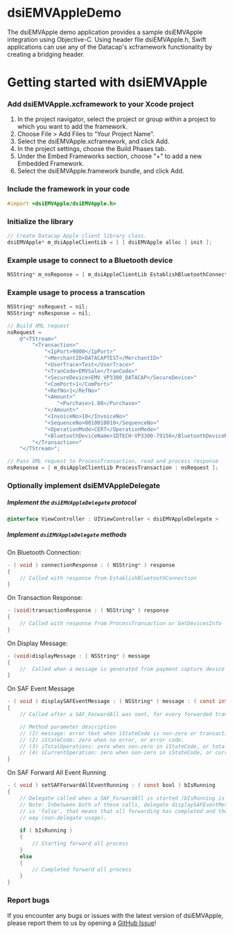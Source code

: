 # dsiEMVAppleDemo

The dsiEMVApple demo application provides a sample dsiEMVApple integration using Objective-C. Using header file dsiEMVApple.h, Swift applications can use any of the Datacap's xcframework functionality by creating a bridging header.


# Getting started with dsiEMVApple

### Add dsiEMVApple.xcframework to your Xcode project
1. In the project navigator, select the project or group within a project to which you want to add the framework.
2. Choose File > Add Files to “Your Project Name”.
3. Select the dsiEMVApple.xcframework, and click Add.
4. In the project settings, choose the Build Phases tab.
5. Under the Embed Frameworks section, choose "+" to add a new Embedded Framework.
6. Select the dsiEMVApple.framework bundle, and click Add.

### Include the framework in your code
```objective-c
#import <dsiEMVApple/dsiEMVApple.h>
```

### Initialize the library
```objective-c
// Create Datacap Apple client library class.
dsiEMVApple* m_dsiAppleClientLib = [ [ dsiEMVApple alloc ] init ];
```

### Example usage to connect to a Bluetooth device
```objective-c
NSString* m_nsReponse = [ m_dsiAppleClientLib EstablishBluetoothConnection : @"IDTECH-VP3300-79156" ];
```

### Example usage to process a transcation
```objective-c
NSString* nsRequest = nil;
NSString* nsResponse = nil;

// Build XML request
nsRequest = 
	@"<TStream>"
		"<Transaction>"
			"<IpPort>9000</IpPort>"
			"<MerchantID>DATACAPTEST</MerchantID>"
			"<UserTrace>Test</UserTrace>"
			"<TranCode>EMVSale</TranCode>"
			"<SecureDevice>EMV_VP3300_DATACAP</SecureDevice>"
			"<ComPort>1</ComPort>"
			"<RefNo>1</RefNo>"
			"<Amount>"
				"<Purchase>1.00</Purchase>"
			"</Amount>"
			"<InvoiceNo>10</InvoiceNo>"
			"<SequenceNo>0010010010</SequenceNo>"
			"<OperationMode>CERT</OperationMode>"
			"<BluetoothDeviceName>IDTECH-VP3300-79156</BluetoothDeviceName>"
		"</Transaction>"
	"</TStream>";

// Pass XML request to ProcessTransaction, read and process response
nsResponse = [ m_dsiAppleClientLib ProcessTransaction : nsRequest ];
```

### Optionally implement dsiEMVAppleDelegate

##### Implement the `dsiEMVAppleDelegate` protocol
```objective-c
@interface ViewController : UIViewController < dsiEMVAppleDelegate >
```

##### Implement `dsiEMVAppleDelegate` methods

On Bluetooth Connection:
```objective-c
- ( void ) connectionResponse : ( NSString* ) response
{
	// Called with response from EstablishBluetoothConnection
}
```

On Transaction Response:
```objective-c
- (void)transactionResponse : ( NSString* ) response
{
	// Called with response from ProcessTransaction or GetDevicesInfo
}
```

On Display Message:
```objective-c
- (void)displayMessage : ( NSString* ) message
{
	//  Called when a message is generated from payment capture device
}
```

On SAF Event Message
```objective-c
- ( void ) displaySAFEventMessage : ( NSString* ) message : ( const int ) iStateCode : ( const int ) iTotalOperations : ( const int ) iCurrentOperation
{
	// Called after a SAF_ForwardAll was sent, for every forwarded transaction

	// Method parameter description
	// (1) message: error text when iStateCode is non-zero or transaction response XML for current transaction forwarded when iStateCode is zero.
	// (2) iStateCode: zero when no error, or error code.
	// (3) iTotalOperations: zero when non-zero in iStateCode, or total number ot transactions to forward when iStateCode is zero.
	// (4) iCurrentOperation: zero when non-zero in iStateCode, or current transaction number while forwarding when iStateCode is zero.
}
```

On SAF Forward All Event Running
```objective-c
- ( void ) setSAFForwardAllEventRunning : ( const bool ) bIsRunning
{
	// Delegate called when a SAF_ForwardAll is started (bIsRunning is 'true'), and when it has completed (bIsRunning is 'false').
	// Note: Inbetween both of these calls, delegate displaySAFEventMessage will be called for each forwarded transaction. When bIsRunning
	// is 'false', that means that all forwarding has completed and the overall response XML will be generated and returned in the normal
	// way (non-delegate usage).
    
	if ( bIsRunning )
	{
		// Starting forward all process
	}
	else
	{
		// Completed forward all process
	}
}
```

### Report bugs
If you encounter any bugs or issues with the latest version of dsiEMVApple, please report them to us by opening a [GitHub Issue](https://github.com/datacapsystems/dsiEMVAppleDemo/issues)!
